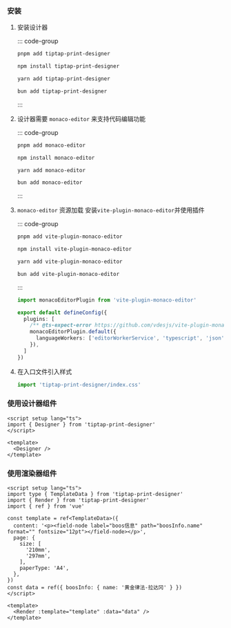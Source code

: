 ### 安装

1. 安装设计器

   ::: code-group

   ```sh [pnpm]
   pnpm add tiptap-print-designer
   ```

   ```sh [npm]
   npm install tiptap-print-designer
   ```

   ```sh [yarn]
   yarn add tiptap-print-designer
   ```

   ```sh [bun]
   bun add tiptap-print-designer
   ```

   :::

2. 设计器需要 `monaco-editor` 来支持代码编辑功能

   ::: code-group

   ```sh [pnpm]
   pnpm add monaco-editor
   ```

   ```sh [npm]
   npm install monaco-editor
   ```

   ```sh [yarn]
   yarn add monaco-editor
   ```

   ```sh [bun]
   bun add monaco-editor
   ```

   :::

3. `monaco-editor` 资源加载 安装`vite-plugin-monaco-editor`并使用插件

   ::: code-group

   ```sh [pnpm]
   pnpm add vite-plugin-monaco-editor
   ```

   ```sh [npm]
   npm install vite-plugin-monaco-editor
   ```

   ```sh [yarn]
   yarn add vite-plugin-monaco-editor
   ```

   ```sh [bun]
   bun add vite-plugin-monaco-editor
   ```

   :::

   ```ts [vite.config.ts]
   import monacoEditorPlugin from 'vite-plugin-monaco-editor'

   export default defineConfig({
     plugins: [
       /** @ts-expect-error https://github.com/vdesjs/vite-plugin-monaco-editor/issues/21 */
       monacoEditorPlugin.default({
         languageWorkers: ['editorWorkerService', 'typescript', 'json', 'html'],
       }),
     ]
   })
   ```

4. 在入口文件引入样式

   ```ts [main.ts]
   import 'tiptap-print-designer/index.css'
   ```



### 使用设计器组件

```vue [Vue]
<script setup lang="ts">
import { Designer } from 'tiptap-print-designer'
</script>

<template>
  <Designer />
</template>
```



### 使用渲染器组件

```vue [Vue]
<script setup lang="ts">
import type { TemplateData } from 'tiptap-print-designer'
import { Render } from 'tiptap-print-designer'
import { ref } from 'vue'

const template = ref<TemplateData>({
  content: '<p><field-node label="boos信息" path="boosInfo.name" format="" fontsize="12pt"></field-node></p>',
  page: {
    size: [
      '210mm',
      '297mm',
    ],
    paperType: 'A4',
  },
})
const data = ref({ boosInfo: { name: '黄金律法-拉达冈' } })
</script>

<template>
  <Render :template="template" :data="data" />
</template>
```

